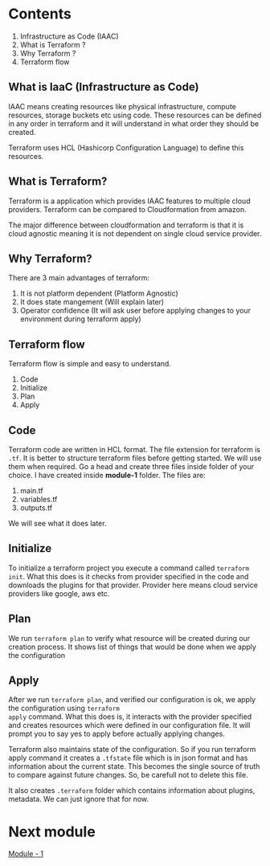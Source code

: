 # Contents
1. Infrastructure as Code (IAAC)
2. What is Terraform ?
3. Why Terraform ?
4. Terraform flow


## What is IaaC (Infrastructure as Code)
IAAC means creating resources like physical infrastructure, compute resources, storage buckets etc using code. These resources can be defined in any order in terraform and it will understand in what order they should be created. 

Terraform uses HCL (Hashicorp Configuration Language) to define this resources.

## What is Terraform?
Terraform is a application which provides IAAC features to multiple cloud providers. Terraform can be compared to Cloudformation from amazon.

The major difference between cloudformation and terraform is that it is cloud agnostic meaning it is not dependent on single cloud service provider.

## Why Terraform?
There are 3 main advantages of terraform:
1. It is not platform dependent (Platform Agnostic)
2. It does state mangement (Will explain later)
3. Operator confidence (It will ask user before applying changes to your environment during terraform apply)

## Terraform flow
Terraform flow is simple and easy to understand.
1. Code
2. Initialize
3. Plan
4. Apply

## Code
Terraform code are written in HCL format. The file extension for terraform is <code>.tf</code>. It is better to structure terraform files before getting started. We will use them when required. Go a head and create three files inside folder of your choice. I have created inside <b>module-1</b> folder. The files are: 
1. main.tf
2. variables.tf
3. outputs.tf

We will see what it does later.

## Initialize
To initialize a terraform project you execute a command called <code>terraform init</code>. What this does is it checks from provider specified in the code and downloads the plugins for that provider. Provider here means cloud service providers like google, aws etc.

## Plan
We run <code>terraform plan</code> to verify what resource will be created during our creation process. It shows list of things that would be done when we apply the configuration

## Apply
After we run <code>terraform plan</code>, and verified our configuration is ok, we apply the configuration using <code>terraform apply</code> command. What this does is, it interacts with the provider specified and creates resources which were defined in our configuration file. It will prompt you to say yes to apply before actually applying changes.

Terraform also maintains state of the configuration. So if you run terraform apply command it creates a <code>.tfstate</code> file which is in json format and has information about the current state. This becomes the single source of truth to compare against future changes. So, be carefull not to delete this file. 

It also creates <code>.terraform</code> folder which contains information about plugins, metadata. We can just ignore that for now.

# Next module
[Module - 1](https://github.com/pgaijin66/Learn-Terraform/blob/master/module-1/README.md)